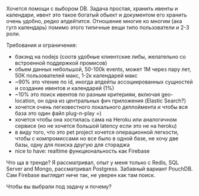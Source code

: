 Хочется помощи с выбором DB. Задача простая, хранить ивенты и календари, ивент это такое богатый обьект и документом его хранить очень удобно, редко апдейтится. Отношение многие ко многим (ака гугл календарь) помимо этого типичные вещи типо пользователи и 2-3 роли.

Требования и ограничения:
 - бэкэнд на nodejs (соотв удобные клиентские либы, желательно со встроенной поддержкой промисов)
 - обьем данных небольшой, 50-100k events, может 1M через пару лет, 50К пользователей макс, 1-2к календарей макс
- ~90% это чтение по id, иногда апдейты ассоциированных сущностей и создание ивентов и календарей (1%)
- ~10% это поиск ивентов по разным критериям, включая geo-location, он одна из центральных фич приложения (Elastic Search?)
- хочется очень легковестного локального деплоймента и чтобы вся база это один файл plug-n-play =)
- хочется чтобы она хостилась сама на Heroku или аналогичном сервисе (но не хочется большой latency если это не на heroku)
- в виду того, что это pet project хочется операционной легкости, чтобы с компромиссами но все было в одной базе, не хочу две базы, одну для поиска другую для стораджа
- nice to have: realtime функциональность как Firebase

Что ща в тренде? Я рассматривал, опыт у меня только с Redis, SQL Server and Mongo, рассматривал Postgress. Забавный вариант PouchDB. Сам Firebase выглядит ниче так, не уверен как там поиск.

Чтобы вы выбрали под задачу и почему?